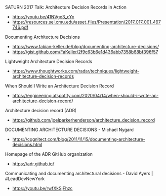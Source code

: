 SATURN 2017 Talk: Architecture Decision Records in Action
* https://youtu.be/41NVge3_cYo
* https://resources.sei.cmu.edu/asset_files/Presentation/2017_017_001_497746.pdf

Documenting Architecture Decisions
* https://www.fabian-keller.de/blog/documenting-architecture-decisions/
* https://gist.github.com/FaKeller/2f9c63b6e1d436abb7358b68bf396f57

Lightweight Architecture Decision Records
* https://www.thoughtworks.com/radar/techniques/lightweight-architecture-decision-records

When Should I Write an Architecture Decision Record
* https://engineering.atspotify.com/2020/04/14/when-should-i-write-an-architecture-decision-record/

Architecture decision record (ADR)
* https://github.com/joelparkerhenderson/architecture_decision_record

DOCUMENTING ARCHITECTURE DECISIONS - Michael Nygard
* https://cognitect.com/blog/2011/11/15/documenting-architecture-decisions.html

Homepage of the ADR GitHub organization
* https://adr.github.io/

Communicating and documenting architectural decisions - David Ayers | #LeadDevNewYork
* https://youtu.be/rwfXkSjFhzc
